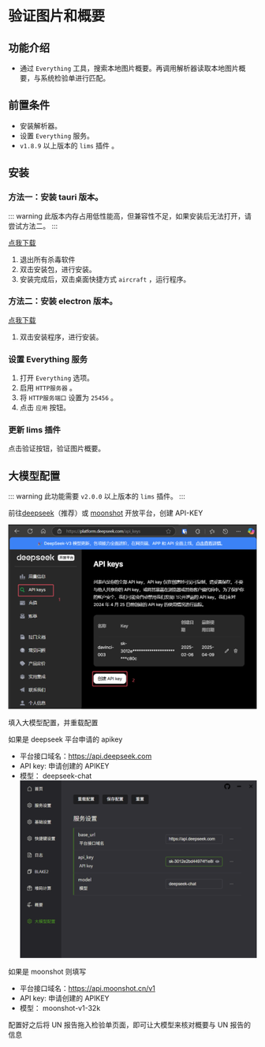 # 验证图片和概要

## 功能介绍

- 通过 `Everything` 工具，搜索本地图片概要。再调用解析器读取本地图片概要，与系统检验单进行匹配。

## 前置条件

- 安装解析器。
- 设置 `Everything` 服务。
- `v1.8.9` 以上版本的 `lims` 插件 。

## 安装

### 方法一：安装 tauri 版本。

::: warning
此版本内存占用低性能高，但兼容性不足，如果安装后无法打开，请尝试方法二。
:::

[点我下载](https://github.com/initialencounter/Aircraft/releases/download/v0.6.0/aircraft_0.6.0_x64_zh-CN.msi)

1. 退出所有杀毒软件
2. 双击安装包，进行安装。
3. 安装完成后，双击桌面快捷方式 `aircraft` ，运行程序。

### 方法二：安装 electron 版本。

[点我下载](https://github.com/initialencounter/Aircraft/releases/download/v0.6.0/aircraft_0.6.0_electron_x64-setup.exe)

1. 双击安装程序，进行安装。

### 设置 Everything 服务

1. 打开 `Everything` 选项。
2. 启用 `HTTP服务器` 。
3. 将 `HTTP服务端口` 设置为 `25456` 。
4. 点击 `应用` 按钮。

### 更新 lims 插件

点击验证按钮，验证图片概要。

## 大模型配置

::: warning
此功能需要 `v2.0.0` 以上版本的 `lims` 插件。
:::

前往[deepseek](https://platform.deepseek.com/api_keys)（推荐）或 [moonshot](https://platform.moonshot.cn/console/api-keys) 开放平台，创建 API-KEY

![deepseek platform](./assets/deepseek_platform.png)

填入大模型配置，并重载配置

如果是 deepseek 平台申请的 apikey

- 平台接口域名：https://api.deepseek.com
- API key: 申请创建的 APIKEY
- 模型： deepseek-chat
  ![llm config](./assets/deepseek_config.png)

如果是 moonshot 则填写

- 平台接口域名：https://api.moonshot.cn/v1
- API key: 申请创建的 APIKEY
- 模型： moonshot-v1-32k

配置好之后将 UN 报告拖入检验单页面，即可让大模型来核对概要与 UN 报告的信息
